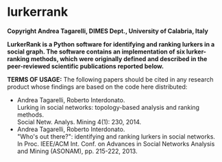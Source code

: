 # lurkerrank

<strong>Copyright Andrea Tagarelli, DIMES Dept.,  University of Calabria, Italy</strong>
<p>
 
<strong>LurkerRank is a Python software for identifying and ranking lurkers in a social graph. 
  The software contains an implementation of six lurker-ranking methods, which were originally defined and described in the peer-reviewed scientific publications reported below. 
</strong> 
  
<strong>TERMS OF USAGE:</strong>
The following papers should be cited in any research product whose findings are based on the code here distributed:

<ul>
<li>Andrea Tagarelli, Roberto Interdonato.<br>
Lurking in social networks: topology-based analysis and ranking methods. <br>
Social Netw. Analys. Mining 4(1): 230, 2014.<br>

<li>Andrea Tagarelli, Roberto Interdonato. <br>
"Who's out there?": identifying and ranking lurkers in social networks. <br>
In Proc. IEEE/ACM Int. Conf. on Advances in Social Networks Analysis and Mining (ASONAM), pp. 215-222, 2013. 
</ul>
